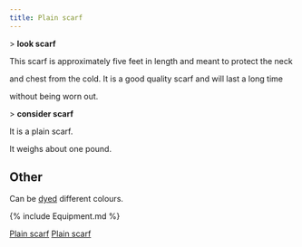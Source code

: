 ```yaml
---
title: Plain scarf
---
```


\> **look scarf**

This scarf is approximately five feet in length and meant to protect the
neck

and chest from the cold. It is a good quality scarf and will last a long
time

without being worn out.

\> **consider scarf**

It is a plain scarf.

It weighs about one pound.

## Other

Can be [dyed](dye "wikilink") different colours.

{% include Equipment.md %}

[Plain scarf](Category:_Cloth_equipment "wikilink") [Plain
scarf](Category:Neck_items "wikilink")